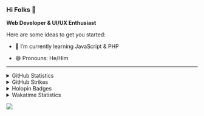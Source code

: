 ### Hi Folks 👋

<!-- **irvn0x/irvn0x** is a ✨ _special_ ✨ repository because its `README.md` (this file) appears on your GitHub profile. -->
**Web Developer & UI/UX Enthusiast**

Here are some ideas to get you started:

<!-- - 🔭 I’m currently working on ... -->
- 🌱 I’m currently learning JavaScript & PHP
<!-- - 👯 I’m looking to collaborate on ... -->
<!-- - 🤔 I’m looking for help with ... -->
<!-- - 💬 Ask me about ... -->
<!-- - 📫 How to reach me: ... -->
- 😄 Pronouns: He/Him
<!-- - ⚡ Fun fact: ... -->
<hr /> 

<details>
  <summary>GitHub Statistics</summary>
  
  <hr /> 
  <p align="left">
    &nbsp;<img src="https://github-readme-stats.vercel.app/api?username=irvn0x&show_icons=true" alt="dostoevskie" />
  </p>

  <p align="left">
    <img height="154" src="https://github-readme-stats.vercel.app/api/top-langs/?username=irvn0x&layout=compact&hide=php,scss,shell&langs_count=7" />
  </p>
</details>

<details>
  <summary>GitHub Strikes</summary>
  
  <hr />
  <p align="left">
    <img src="https://github-readme-streak-stats.herokuapp.com/?user=irvn0x&" alt="dostoevskie" />
  </p>
</details>

<details>
  <summary>
    Holopin Badges
  </summary>
  
  <hr />
  
  [![An image of @irvn0x's Holopin badges, which is a link to view their full Holopin profile](https://holopin.me/irvn0x)](https://holopin.io/@irvn0x)
</details>

<details>
  <summary>Wakatime Statistics</summary>
  
- Languages overall
  <hr />
  
  <p align="left">
    <img src="https://wakatime.com/share/@9a6dbe6d-eff4-4b7b-93c1-1ea0aed026cd/a8cc342c-e0ee-45c0-8afa-cb3711bceae6.png" alt="Wakatime Stats" />
  </p>
</details>

![](https://komarev.com/ghpvc/?username=irvn0x&style=for-the-badge&color=blue)
